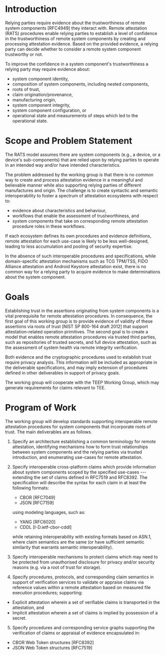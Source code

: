 # Introduction

Relying parties require evidence about the trustworthiness of remote system components [RFC4949] they interact with. Remote attestation (RATS) procedures enable relying parties to establish a level of confidence in the trustworthiness of remote system components by creating and processing attestation evidence. Based on the provided evidence, a relying party can decide whether to consider a remote system component trustworthy or not.

To improve the confidence in a system component's trustworthiness a relying party may require evidence about:

* system component identity,
* composition of system components, including nested components,
* roots of trust,
* claim origination/provenance,
* manufacturing origin,
* system component integrity,
* system component configuration, or
* operational state and measurements of steps which led to the operational state.

# Scope and Problem Statement

The RATS model assumes there are system components (e.g., a device, or a device's sub-components) that are relied upon by relying parties to operate in an intended way and/or have intended characteristics.

The problem addressed by the working group is that there is no common way to create and process attestation evidence in a meaningful and believable manner while also supporting relying parties of different manufactures and origin. The challenge is to create syntactic and semantic interoperability to foster a spectrum of attestation ecosystems with respect to:

* evidence about characteristics and behaviour,
* workflows that enable the assessment of trustworthiness, and
* system components that take on corresponding remote attestation procedure roles in these workflows.

If each ecosystem defines its own procedures and evidence definitions, remote attestation for each use-case is likely to be less well-designed, leading to less accumulation and pooling of security expertise.

In the absence of such interoperable procedures and specifications, while domain-specific attestation mechanisms such as TCG TPM/TSS, FIDO Alliance attestation and Android Keystore attestation exist, there is no common way for a relying party to acquire evidence to make determinations about the system component.

# Goals

Establishing trust in the assertions originating from system components is a vital prerequisite for remote attestation procedures. In consequence, the first goal of this working group is to provide evidence of validity of these assertions via roots of trust [NIST SP 800-164 draft 2012] that support attestation-related operation primitives. The second goal is to create a model that enables remote attestation procedures via trusted third parties, such as repositories of trusted secrets, and full device attestation, such as the assessment of system health via remote integrity verification.

Both evidence and the cryptographic procedures used to establish trust require privacy analysis. This information will be included as appropriate in the deliverable specifications, and may imply extension of procedures defined in other deliverables in support of privacy goals.

The working group will cooperate with the TEEP Working Group, which may generate requirements for claims relevant to TEE.

# Program of Work

The working group will develop standards supporting interoperable remote attestation procedures for system components that incorporate roots of trust. The main deliverables are as follows.

1. Specify an architecture establishing a common terminology for remote attestation, identifying mechanisms how to form trust relationships between system components and the relying parties via trusted introduction, and enumerating use-cases for remote attestation.

2. Specify interoperable cross-platform claims which provide information about system components scoped by the specified use-cases --- extending the set of claims defined in RFC7519 and RFC8392. The specification will describe the syntax for each claim in at least the following formats:

    * CBOR [RFC7049]
    * JSON [RFC7159]

    using modeling languages, such as:

    * YANG [RFC6020]
    * CDDL [I-D.ietf-cbor-cddl]

    while retaining interoperability with existing formats based on ASN.1, where claim semantics are the same (or have sufficient semantic similarity that warrants semantic interoperability).

3. Specify interoperable mechanisms to protect claims which may need to be protected from unauthorised disclosure for privacy and/or security reasons (e.g. via a root of trust for storage).

4. Specify procedures, protocols, and corresponding claim semantics in support of verification services to validate or appraise claims via reference values within a remote attestation based on measured file execution procedures; supporting:

* Explicit attestation wherein a set of verifiable claims is transported in the attestation, and
* Implicit attestation wherein a set of claims is implied by possession of a secret.

5. Specify procedures and corresponding service graphs supporting the verification of claims or appraisal of evidence encapsulated in:

* CBOR Web Token structures [RFC8392]
* JSON Web Token structures [RFC7519]
